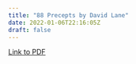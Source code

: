 ```yaml
---
title: "88 Precepts by David Lane"
date: 2022-01-06T22:16:05Z
draft: false
---
```


[Link to PDF](/books/88_precepts.pdf)
